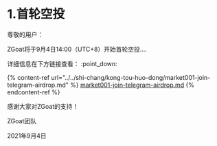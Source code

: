 # 1.首轮空投

尊敬的用户：

ZGoat将于9月4日14:00（UTC+8）开始首轮空投....&#x20;



详细信息在下方链接查看： :point\_down:&#x20;

{% content-ref url="../../shi-chang/kong-tou-huo-dong/market001-join-telegram-airdrop.md" %}
[market001-join-telegram-airdrop.md](../../shi-chang/kong-tou-huo-dong/market001-join-telegram-airdrop.md)
{% endcontent-ref %}



感谢大家对ZGoat的支持！

ZGoat团队

2021年9月4日
